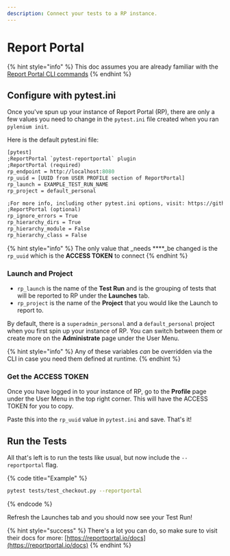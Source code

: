 ```yaml
---
description: Connect your tests to a RP instance.
---
```


# Report Portal

{% hint style="info" %}
This doc assumes you are already familiar with the [Report Portal CLI commands](../cli/report-portal.md)
{% endhint %}

## Configure with pytest.ini

Once you've spun up your instance of Report Portal \(RP\), there are only a few values you need to change in the `pytest.ini` file created when you ran `pylenium init`.

Here is the default pytest.ini file:

```graphql
[pytest]
;ReportPortal `pytest-reportportal` plugin
;ReportPortal (required)
rp_endpoint = http://localhost:8080
rp_uuid = [UUID from USER PROFILE section of ReportPortal]
rp_launch = EXAMPLE_TEST_RUN_NAME
rp_project = default_personal

;For more info, including other pytest.ini options, visit: https://github.com/reportportal/agent-python-pytest
;ReportPortal (optional)
rp_ignore_errors = True
rp_hierarchy_dirs = True
rp_hierarchy_module = False
rp_hierarchy_class = False
```

{% hint style="info" %}
The only value that _needs ****_be changed is the `rp_uuid` which is the **ACCESS TOKEN** to connect
{% endhint %}

### Launch and Project

* `rp_launch` is the name of the **Test Run** and is the grouping of tests that will be reported to RP under the **Launches** tab.
* `rp_project` is the name of the **Project** that you would like the Launch to report to.

By default, there is a `superadmin_personal` and a `default_personal` project when you first spin up your instance of RP. You can switch between them or create more on the **Administrate** page under the User Menu.

{% hint style="info" %}
Any of these variables _can_ be overridden via the CLI in case you need them defined at runtime.
{% endhint %}

### Get the ACCESS TOKEN

Once you have logged in to your instance of RP, go to the **Profile** page under the User Menu in the top right corner. This will have the ACCESS TOKEN for you to copy.

Paste this into the `rp_uuid` value in `pytest.ini` and save. That's it!

## Run the Tests

All that's left is to run the tests like usual, but now include the `--reportportal` flag.

{% code title="Example" %}
```bash
pytest tests/test_checkout.py --reportportal
```
{% endcode %}

Refresh the Launches tab and you should now see your Test Run!

{% hint style="success" %}
There's a lot you can do, so make sure to visit their docs for more: [https://reportportal.io/docs](https://reportportal.io/docs)
{% endhint %}

